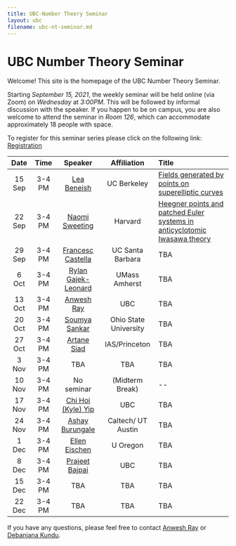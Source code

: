```yaml
---
title: UBC-Number Theory Seminar
layout: ubc
filename: ubc-nt-seminar.md
--- 
```


# UBC Number Theory Seminar 

Welcome! This site is the homepage of the UBC Number Theory Seminar.

Starting _September 15, 2021_, the weekly seminar will be held online (via Zoom) on _Wednesday_ at _3:00PM_.
This will be followed by informal discussion with the speaker.
If you happen to be on campus, you are also welcome to attend the seminar in _Room 126_, which can accommodate approximately 18 people with space.

To register for this seminar series please click on the following link: [Registration](https://ubc.zoom.us/meeting/register/u5Yrfu2sqTkoH9AqIzq7m7896a2yg2A6BlSe)

| Date   | Time |     Speaker  | Affiliation |Title |
|:-------:|:-------:|:-------------:|:-----:|:------|
|15 Sep| 3-4 PM| [Lea Beneish](https://sites.google.com/view/lea-beneish/home)     | UC Berkeley |[Fields generated by points on superelliptic curves](Lea.pdf)|
|22 Sep| 3-4 PM| [Naomi Sweeting](https://www.math.harvard.edu/people/sweeting-naomi/)|Harvard | [Heegner points and patched Euler systems in anticyclotomic Iwasawa theory](Naomi.pdf) |
|29 Sep| 3-4 PM| [Francesc Castella](https://web.math.ucsb.edu/~castella/) | UC Santa Barbara | TBA |
|6 Oct| 3-4 PM| [Rylan Gajek-Leonard](https://www.math.umass.edu/directory/graduate-students/rylan-gajek-leonard) | UMass Amherst | TBA |
|13 Oct| 3-4 PM| [Anwesh Ray](https://www.anweshray.com/)| UBC | TBA |
|20 Oct| 3-4 PM| [Soumya Sankar](https://sites.google.com/site/soumya3sankar/)| Ohio State University | TBA |
|27 Oct| 3-4 PM| [Artane Siad](https://www.math.toronto.edu/ajsiad/)| IAS/Princeton  | TBA |
|3 Nov| 3-4 PM| TBA | TBA  | TBA |
|10 Nov| 3-4 PM| No seminar | (Midterm Break)  | -- |
|17 Nov| 3-4 PM| [Chi Hoi (Kyle) Yip](https://sites.google.com/view/kyle-chi-hoi-yip/home) | UBC  | TBA |
|24 Nov| 3-4 PM| [Ashay Burungale](https://sites.google.com/view/ashayk/home) | Caltech/ UT Austin  | TBA |
|1 Dec| 3-4 PM| [Ellen Eischen](http://www.elleneischen.com/)| U Oregon | TBA |
|8 Dec| 3-4 PM| [Prajeet Bajpai](https://personal.math.ubc.ca/~prajeet/index.php) | UBC  | TBA |
|15 Dec| 3-4 PM| TBA | TBA  | TBA |
|22 Dec| 3-4 PM| TBA | TBA  | TBA |

If you have any questions, please feel free to contact <a href="mailto:anweshray@math.ubc.ca">Anwesh Ray</a> or <a href="mailto:dkundu@math.ubc.ca">Debanjana Kundu</a>.
